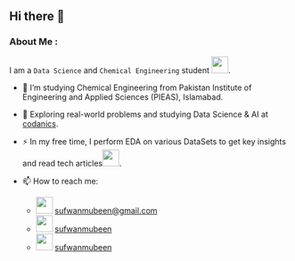 ## Hi there 👋

<!--
**sufwanmubeen/sufwanmubeen** is a ✨ _special_ ✨ repository because its `README.md` (this file) appears on your GitHub profile.

Here are some ideas to get you started:

- 🔭 I’m currently working on ...
- 🌱 I’m currently learning ...
- 👯 I’m looking to collaborate on ...
- 🤔 I’m looking for help with ...
- 💬 Ask me about ...![image](https://github.com/user-attachments/assets/cb6de800-4851-4c72-8246-8a4542d29cc3)

- 📫 How to reach me: ...https://cdn.pixabay.com/photo/2018/02/14/03/25/envelope-3152053_1280.png
- 😄 Pronouns: ...https://giphy.com/stickers/confused-question-bingung-1BTllePqKoGgqtZJZ7
- ⚡ Fun fact: ...https://giphy.com/stickers/transparent-kvazz2A4Pa2LHDMzwZ
-->
### About Me :
I am a `Data Science` and `Chemical Engineering` student <img src="https://media.giphy.com/media/kvazz2A4Pa2LHDMzwZ/giphy.gif" width="30">.
- :telescope: I’m studying Chemical Engineering from Pakistan Institute of Engineering and Applied Sciences (PIEAS), Islamabad.

- :seedling: Exploring real-world problems and studying Data Science & AI at [codanics](www.codanics.com).

- :zap: In my free time, I perform EDA on various DataSets to get key insights and read tech articles<img src="https://media.giphy.com/media/1BTllePqKoGgqtZJZ7/giphy.gif" width="30">.
- 📫 How to reach me:
  - <img src="https://media4.giphy.com/media/v1.Y2lkPTc5MGI3NjExY3B4dHlieXg5Y3ZtYmJ6cDB0c2RlcnZlbHF2dHpqbmxqaDlicXlydiZlcD12MV9pbnRlcm5hbF9naWZfYnlfaWQmY3Q9cw/Wzm5nnNsb5EbkqViue/giphy.webp" width="30"> [sufwanmubeen@gmail.com](sufwanmubeen@gmail.com)
  - <img src="https://media4.giphy.com/media/v1.Y2lkPTc5MGI3NjExbWNzMGRpemtyZmMxYzU3bm1tNzR0c3pkaHltbXZ5YjVnbDZsNnZvOSZlcD12MV9pbnRlcm5hbF9naWZfYnlfaWQmY3Q9cw/7YmQi07keApQrPUMUM/giphy.webp" width="30"> [sufwanmubeen](www.linkedin.com/in/sufwan-mubeen-88b77b289)
  - <img src="https://media1.giphy.com/media/v1.Y2lkPTc5MGI3NjExenVoeWVyOG0xeTdpNDRjZzhveGNtMGJzaG5naTlnamtzMmV1enl1ZyZlcD12MV9pbnRlcm5hbF9naWZfYnlfaWQmY3Q9cw/CwTvSiWflgCGKgz5eb/giphy.webp" width="30"> [sufwanmubeen](www.github.com/)

